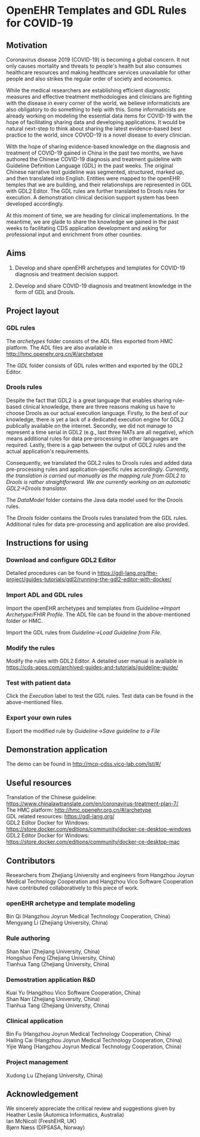 # OpenEHR Templates and GDL Rules for COVID-19

## Motivation

Coronavirus disease 2019 (COVID-19) is becoming a global concern. It not only causes mortality and threats to people's health but also consumes healthcare resources and making healthcare services unavailable for other people and also strikes the regular order of society and economics.

While the medical researchers are establishing efficient diagnostic measures and effective treatment methodologies and clinicians are fighting with the disease in every corner of the world, we believe informaticists are also obligatory to do something to help with this. Some informaticists are already working on modeling the essential data items for COVID-19 with the hope of facilitating sharing data and developing applications. It would be natural next-step to think about sharing the latest evidence-based best practice to the world, since COVOD-19 is a novel disease to every clinician.

With the hope of sharing evidence-based knowledge on the diagnosis and treatment of COVID-19 gained in China in the past two months, we have authored the Chinese COVID-19 diagnosis and treatment guideline with Guideline Definition Language (GDL) in the past weeks. The original Chinese narrative text guideline was segmented, structured, marked up, and then translated into English. Entities were mapped to the openEHR temples that we are building, and their relationships are represented in GDL with GDL2 Editor. The GDL rules are further translated to Drools rules for execution. A demonstration clinical decision support system has been developed accordingly.

At this moment of time, we are heading for clinical implementations. In the meantime, we are glade to share the knowledge we gained in the past weeks to facilitating CDS application development and asking for professional input and enrichment from other counties.

## Aims

1. Develop and share openEHR archetypes and templates for COVID-19 diagnosis and treatment decision support.

2. Develop and share COVID-19 diagnosis and treatment knowledge in the form of GDL and Drools.

## Project layout

### GDL rules

The *archetypes* folder consists of the ADL files exported from HMC platform. The ADL files are also available in http://hmc.openehr.org.cn/#/archetype

The *GDL* folder consists of GDL rules written and exported by the GDL2 Editor.

### Drools rules

Despite the fact that GDL2 is a great language that enables sharing rule-based clinical knowledge, there are three reasons making us have to choose Drools as our actual execution language. Firstly, to the best of our knowledge, there is yet a lack of a dedicated execution engine for GDL2 publically available on the internet. Secondly, we did not manage to represent a time serial in GDL2 (e.g., last three NATs are all negative), which means additional rules for data pre-processing in other languages are required. Lastly, there is a gap between the output of GDL2 rules and the actual application's requirements.

Consequently, we translated the GDL2 rules to Drools rules and added data pre-processing rules and application-specific rules accordingly. *Currently, the translation is carried out manually as the mapping rule from GDL2 to Drools is rather straightforward. We are currently working on an automatic GDL2->Drools translator.*

The *DataModel* folder contains the Java data model used for the Drools rules.

The *Drools* folder contains the Drools rules translated from the GDL rules. Additional rules for data pre-processing and application are also provided.

## Instructions for using

### Download and configure GDL2 Editor

Detailed procedures can be found in https://gdl-lang.org/the-project/guides-tutorials/gdl2/running-the-gdl2-editor-with-docker/

### Import ADL and GDL rules

Import the openEHR archetypes and templates from *Guideline->Import Archetype/FHIR Profile*. The ADL file can be found in the above-mentioned folder or HMC.

Import the GDL rules from *Guideline->Load Guideline from File*.

### Modify the rules

Modify the rules with GDL2 Editor. A detailed user manual is available in https://cds-apps.com/archived-guides-and-tutorials/guideline-guide/

### Test with patient data

Click the *Execution* label to test the GDL rules. Test data can be found in the above-mentioned files.

### Export your own rules

Export the modified rule by *Guideline->Save guideline to a File*

## Demonstration application

The demo can be found in http://mcp-cdss.vico-lab.com/lst/#/

## Useful resources

Translation of the Chinese guideline: https://www.chinalawtranslate.com/en/coronavirus-treatment-plan-7/  
The HMC platform: http://hmc.openehr.org.cn/#/archetype  
GDL related resources: https://gdl-lang.org/  
GDL2 Editor Docker for Windows: https://store.docker.com/editions/community/docker-ce-desktop-windows  
GDL2 Editor Docker for Windows: https://store.docker.com/editions/community/docker-ce-desktop-mac

## Contributors

Researchers from Zhejiang University and engineers from Hangzhou Joyrun Medical Technology Cooperation and Hangzhou Vico Software Cooperation have contributed collaboratively to this piece of work.

### openEHR archetype and template modeling

Bin Qi (Hangzhou Joyrun Medical Technology Cooperation, China)  
Mengyang Li (Zhejiang University, China)

### Rule authoring

Shan Nan (Zhejiang University, China)  
Hongshuo Feng (Zhejiang University, China)  
Tianhua Tang (Zhejiang University, China)

### Demostration application R&D

Kuai Yu (Hangzhou Vico Software Cooperation, China)  
Shan Nan (Zhejiang University, China)  
Tianhua Tang (Zhejiang University, China)

### Clinical application

Bin Fu (Hangzhou Joyrun Medical Technology Cooperation, China)  
Hailing Cai (Hangzhou Joyrun Medical Technology Cooperation, China)  
Yijie Wang (Hangzhou Joyrun Medical Technology Cooperation, China)

### Project management

Xudong Lu (Zhejiang University, China)  

## Acknowledgement

We sincerely appreciate the critical review and suggestions given by  
Heather Leslie (Automica Informatics, Australia)  
Ian McNicoll (FreshEHR, UK)  
Bjørn Næss (DIPSASA, Norway)
